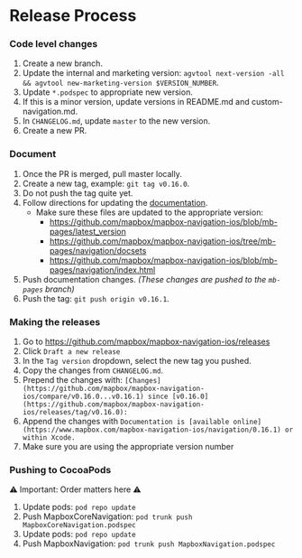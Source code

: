 # Release Process

### Code level changes

1. Create a new branch.
1. Update the internal and marketing version: `agvtool next-version -all && agvtool new-marketing-version $VERSION_NUMBER`.
1. Update `*.podspec` to appropriate new version.
1. If this is a minor version, update versions in README.md and custom-navigation.md.
1. In `CHANGELOG.md`, update `master` to the new version.
1. Create a new PR.

### Document

1. Once the PR is merged, pull master locally.
1. Create a new tag, example: `git tag v0.16.0`.
1. Do not push the tag quite yet.
1. Follow directions for updating the [documentation](https://github.com/mapbox/mapbox-navigation-ios/blob/master/docs/README.md).
    * Make sure these files are updated to the appropriate version:
        * https://github.com/mapbox/mapbox-navigation-ios/blob/mb-pages/latest_version
        * https://github.com/mapbox/mapbox-navigation-ios/tree/mb-pages/navigation/docsets
        * https://github.com/mapbox/mapbox-navigation-ios/blob/mb-pages/navigation/index.html
1. Push documentation changes. _(These changes are pushed to the `mb-pages` branch)_
1. Push the tag: `git push origin v0.16.1`.

### Making the releases

1. Go to https://github.com/mapbox/mapbox-navigation-ios/releases
1. Click `Draft a new release`
1. In the `Tag version` dropdown, select the new tag you pushed.
1. Copy the changes from `CHANGELOG.md`.
1. Prepend the changes with: `[Changes](https://github.com/mapbox/mapbox-navigation-ios/compare/v0.16.0...v0.16.1) since [v0.16.0](https://github.com/mapbox/mapbox-navigation-ios/releases/tag/v0.16.0):`
1. Append the changes with `Documentation is [available online](https://www.mapbox.com/mapbox-navigation-ios/navigation/0.16.1) or within Xcode.`
1. Make sure you are using the appropriate version number

### Pushing to CocoaPods

⚠️ Important: Order matters here ⚠️

1. Update pods: `pod repo update`
1. Push MapboxCoreNavigation: `pod trunk push MapboxCoreNavigation.podspec`
1. Update pods: `pod repo update`
1. Push MapboxNavigation: `pod trunk push MapboxNavigation.podspec`
